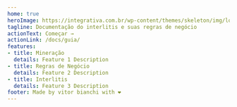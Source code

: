 ```yaml
---
home: true
heroImage: https://integrativa.com.br/wp-content/themes/skeleton/img/logo2.png
tagline: Documentação do interlitis e suas regras de negócio
actionText: Começar →
actionLink: /docs/guia/
features:
- title: Mineração
  details: Feature 1 Description
- title: Regras de Negócio
  details: Feature 2 Description
- title: Interlitis
  details: Feature 3 Description
footer: Made by vitor bianchi with ❤️
---
```

